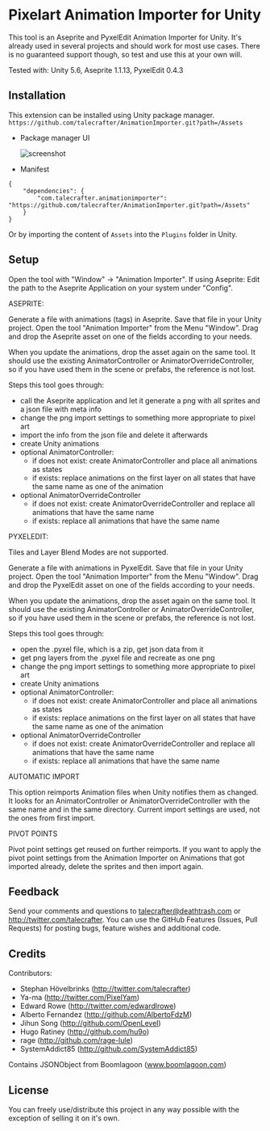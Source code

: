 Pixelart Animation Importer for Unity
====

This tool is an Aseprite and PyxelEdit Animation Importer for Unity.
It's already used in several projects and should work for most use cases. There is no guaranteed support though, so test and use this at your own will.

Tested with: Unity 5.6, Aseprite 1.1.13, PyxelEdit 0.4.3


Installation
-----

This extension can be installed using Unity package manager.  
`https://github.com/talecrafter/AnimationImporter.git?path=/Assets`  

* Package manager UI  

	![screenshot](https://user-images.githubusercontent.com/6723783/72479980-c9554c80-37aa-11ea-8fd8-978d3fa860bd.png)

* Manifest
```
{
	"dependencies": {
		"com.talecrafter.animationimporter": "https://github.com/talecrafter/AnimationImporter.git?path=/Assets"
	}
}
```

Or by importing the content of `Assets` into the `Plugins` folder in Unity.

Setup
-----

Open the tool with "Window" -> "Animation Importer".
If using Aseprite: Edit the path to the Aseprite Application on your system under "Config".


ASEPRITE:

Generate a file with animations (tags) in Aseprite.
Save that file in your Unity project.
Open the tool "Animation Importer" from the Menu "Window".
Drag and drop the Aseprite asset on one of the fields according to your needs.

When you update the animations, drop the asset again on the same tool.
It should use the existing AnimatorController or AnimatorOverrideController, so if you have used them in the scene or prefabs, the reference is not lost.

Steps this tool goes through:

- call the Aseprite application and let it generate a png with all sprites and a json file with meta info
- change the png import settings to something more appropriate to pixel art
- import the info from the json file and delete it afterwards
- create Unity animations
- optional AnimatorController:
	- if does not exist: create AnimatorController and place all animations as states
	- if exists: replace animations on the first layer on all states that have the same name as one of the animation
- optional AnimatorOverrideController
	- if does not exist: create AnimatorOverrideController and replace all animations that have the same name
	- if exists: replace all animations that have the same name


PYXELEDIT:

Tiles and Layer Blend Modes are not supported.

Generate a file with animations in PyxelEdit.
Save that file in your Unity project.
Open the tool "Animation Importer" from the Menu "Window".
Drag and drop the PyxelEdit asset on one of the fields according to your needs.

When you update the animations, drop the asset again on the same tool.
It should use the existing AnimatorController or AnimatorOverrideController, so if you have used them in the scene or prefabs, the reference is not lost.

Steps this tool goes through:

- open the .pyxel file, which is a zip, get json data from it
- get png layers from the .pyxel file and recreate as one png
- change the png import settings to something more appropriate to pixel art
- create Unity animations
- optional AnimatorController:
	- if does not exist: create AnimatorController and place all animations as states
	- if exists: replace animations on the first layer on all states that have the same name as one of the animation
- optional AnimatorOverrideController
	- if does not exist: create AnimatorOverrideController and replace all animations that have the same name
	- if exists: replace all animations that have the same name


AUTOMATIC IMPORT

This option reimports Animation files when Unity notifies them as changed. It looks for an AnimatorController or AnimatorOverrideController with the same name and in the same directory. Current import settings are used, not the ones from first import.

PIVOT POINTS

Pivot point settings get reused on further reimports. If you want to apply the pivot point settings from the Animation Importer on Animations that got imported already, delete the sprites and then import again.


Feedback
-----

Send your comments and questions to talecrafter@deathtrash.com or http://twitter.com/talecrafter.
You can use the GitHub Features (Issues, Pull Requests) for posting bugs, feature wishes and additional code.


Credits
-----

Contributors:

- Stephan Hövelbrinks (http://twitter.com/talecrafter)
- Ya-ma (http://twitter.com/PixelYam)
- Edward Rowe (http://twitter.com/edwardlrowe)
- Alberto Fernandez (http://github.com/AlbertoFdzM)
- Jihun Song (http://github.com/OpenLevel)
- Hugo Ratiney (http://github.com/hu9o)
- rage (http://github.com/rage-lule)
- SystemAddict85 (http://github.com/SystemAddict85)

Contains JSONObject from Boomlagoon (www.boomlagoon.com)


License
-----

You can freely use/distribute this project in any way possible with the exception of selling it on it's own.